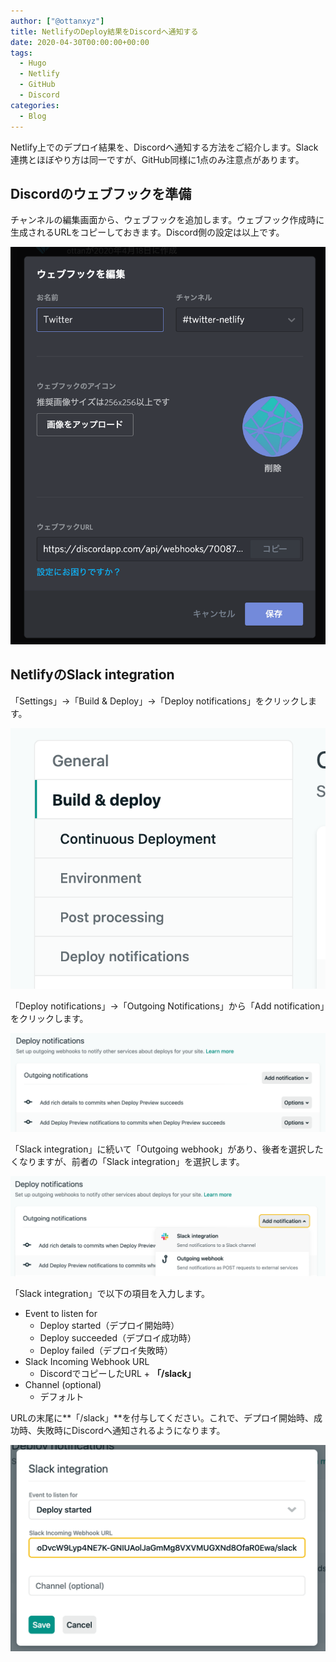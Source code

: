 ```yaml
---
author: ["@ottanxyz"]
title: NetlifyのDeploy結果をDiscordへ通知する
date: 2020-04-30T00:00:00+00:00
tags:
  - Hugo
  - Netlify
  - GitHub
  - Discord
categories:
  - Blog
---
```

Netlify上でのデプロイ結果を、Discordへ通知する方法をご紹介します。Slack連携とほぼやり方は同一ですが、GitHub同様に1点のみ注意点があります。

## Discordのウェブフックを準備

チャンネルの編集画面から、ウェブフックを追加します。ウェブフック作成時に生成されるURLをコピーしておきます。Discord側の設定は以上です。

![](screenshot-2020-04-30-19.26.21.png)

## NetlifyのSlack integration

「Settings」→「Build & Deploy」→「Deploy notifications」をクリックします。

![](screenshot-2020-04-30-19.32.05.png)

「Deploy notifications」→「Outgoing Notifications」から「Add notification」をクリックします。

![](screenshot-2020-04-30-19.25.48.png)

「Slack integration」に続いて「Outgoing webhook」があり、後者を選択したくなりますが、前者の「Slack integration」を選択します。

![](screenshot-2020-04-30-19.25.54.png)

「Slack integration」で以下の項目を入力します。

* Event to listen for
  * Deploy started（デプロイ開始時）
  * Deploy succeeded（デプロイ成功時）
  * Deploy failed（デプロイ失敗時）
* Slack Incoming Webhook URL
  * DiscordでコピーしたURL + **「/slack」**
* Channel (optional)
  * デフォルト

URLの末尾に**「/slack」**を付与してください。これで、デプロイ開始時、成功時、失敗時にDiscordへ通知されるようになります。

![](screenshot-2020-04-30-19.28.14.png)
